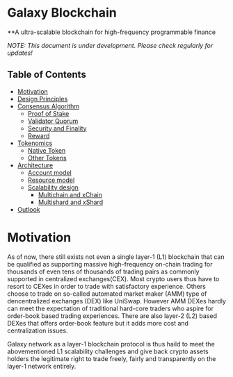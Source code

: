 # Galaxy Blockchain
**A ultra-scalable blockchain for high-frequency programmable finance


_NOTE: This document is under development. Please check regularly for updates!_

## Table of Contents

- [Motivation](#motivation)
- [Design Principles](#design-principles)
- [Consensus Algorithm](#consensus-and-validator-quorum)
  * [Proof of Stake](#proof-of-staked-authority)
  * [Validator Quorum](#validator-quorum)
  * [Security and Finality](#security-and-finality)
  * [Reward](#reward)
- [Tokenomics](#token-economy)
  * [Native Token](#native-token)
  * [Other Tokens](#other-tokens)
- [Architecture](#architecture)
  * [Account model](#cross-chain-transfer)
  * [Resource model](#bc-to-bsc-architecture)
  * [Scalability design](#bsc-to-bc-architecture)
    * [Multichain and xChain](#timeout-and-error-handling)
    * [Multishard and xShard](#cross-chain-user-experience)
- [Outlook](#outlook)
# Motivation
As of now, there still exists not even a single layer-1 (L1) blockchain that can be qualified as supporting massive high-frequency on-chain trading for thousands of even tens of thousands of trading pairs as commonly supported in centralized exchanges(CEX). Most crypto users thus have to resort to CEXes in order to trade with satisfactory experience. Others choose to trade on so-called automated market maker (AMM) type of dencentralized exchanges (DEX) like UniSwap. However AMM DEXes hardly can meet the expectation of traditional hard-core traders who aspire for order-book based trading experiences. There are also layer-2 (L2) based DEXes that offers order-book feature but it adds more cost and centralization issues.

Galaxy network as a layer-1 blockchain protocol is thus haild to meet the abovementioned L1 scalability challenges and give back crypto assets holders the legitimate right to trade freely, fairly and transparently on the layer-1 network entirely.